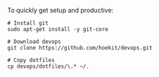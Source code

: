 To quickly get setup and productive:

    # Install git 
    sudo apt-get install -y git-core

    # Download devops
    git clone https://github.com/hoekit/devops.git

    # Copy dotfiles
    cp devops/dotfiles/\.* ~/.


